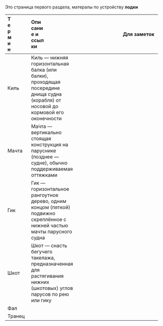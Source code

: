 Это страница первого раздела, матералы по устройству **лодки**

| <div style="width:15%">Термин</div> | <div style="width:30%">Описание и ссылки</div>                                                                                     | <div style="width:400px">Для заметок</div> |
| ----------------------------------- | :--------------------------------------------------------------------------------------------------------------------------------- | ------------------------------------------ |
| Киль                                | Киль — нижняя горизонтальная балка (или балки), проходящая посередине днища судна (корабля) от носовой до кормовой его оконечности |                                            |
| Мачта                               | Ма́чта — вертикально стоящая конструкция на паруснике (позднее — судне), обычно поддерживаемая оттяжками                           |                                            |
| Гик                                 | Гик — горизонтальное рангоутное дерево, одним концом (пяткой) подвижно скреплённое с нижней частью мачты парусного судна           |                                            |
| Шкот                                | Шкот — снасть бегучего такелажа, предназначенная для растягивания нижних (шкотовых) углов парусов по рею или гику                  |                                            |
| Фал                                 |                                                                                                                                    |                                            |
| Транец                              |                                                                                                                                    |                                            |
